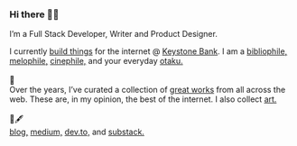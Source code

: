 ### Hi there 👋🏾 

I’m a Full Stack Developer, Writer and Product Designer.

I currently <a href='https://danielchima.com/projects'>build things</a> for the internet @ <a href='https://www.keystonebankng.com/' target='_blank'>Keystone Bank</a>. I am a <a href='https://www.goodreads.com/review/list/112872457-chima-daniel' target='_blank'>bibliophile,</a> <a href='https://open.spotify.com/user/xyggj57mzmnmx51g1qkit74bo?si=1kgEEoxYTneS2iLN53AVEg' target='_blank'>melophile,</a> <a href='https://letterboxd.com/dxnhima/films/' target='_blank'>cinephile,</a> and your everyday <a href='https://myanimelist.net/animelist/dxnchima' target='_blank'>otaku.</a> <br/><br/>
    🌟<br/>
Over the years, I’ve curated a collection of <a href='https://danielchima.com/bestof'>great works</a> from all across the web. These are, in my opinion, the best of the internet. I also collect <a href='https://www.notion.so/78df0ecf0cea473a84eb7f99f34c7470?v=b4a56d75a1a545b688b2ef45242d1665' target='_blank'>art.</a>
    <br /><br /> 📄🖋<br/><a href='https://danielchima.com/collection'>blog,</a> <a href='https://medium.com/@dxnchima' target='_blank'>medium,</a>
    <a href='https://dev.to/dxnchima' target='_blank'>dev.to,</a> and <a href='https://desolationweb.substack.com/' target='_blank'>substack.</a>

<!--
**dchima/dchima** is a ✨ _special_ ✨ repository because its `README.md` (this file) appears on your GitHub profile.

Here are some ideas to get you started:

- 🔭 I’m currently working on ...
- 🌱 I’m currently learning ...
- 👯 I’m looking to collaborate on ...
- 🤔 I’m looking for help with ...
- 💬 Ask me about ...
- 📫 How to reach me: ...
- 😄 Pronouns: ...
- ⚡ Fun fact: ...
-->
